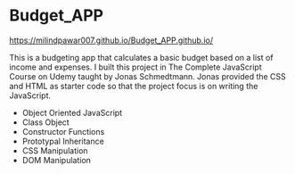 # Budget_APP
https://milindpawar007.github.io/Budget_APP.github.io/

This is a budgeting app that calculates a basic budget based on a list of income and expenses. I built this project in The Complete JavaScript Course on Udemy taught by Jonas Schmedtmann. Jonas provided the CSS and HTML as starter code so that the project focus is on writing the JavaScript.
<ul>
 <li> Object Oriented JavaScript </li>
 <li> Class Object </li>
 <li> Constructor Functions </li>
 <li> Prototypal Inheritance </li>
 <li> CSS Manipulation</li>
 <li> DOM Manipulation</li>
</ul>
